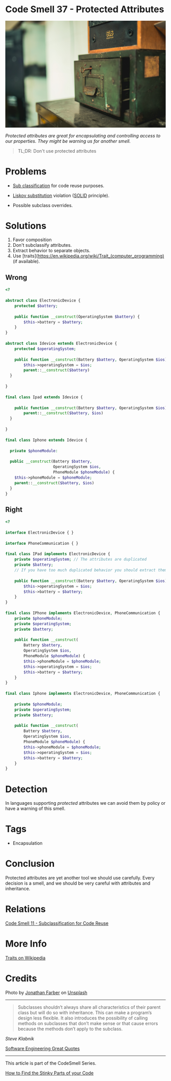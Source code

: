# Code Smell 37 - Protected Attributes

![Code Smell 37 - Protected Attributes](Code%20Smell%2037%20-%20Protected%20Attributes.jpg)

*Protected attributes are great for encapsulating and controlling access to our properties. They might be warning us for another smell.*

> TL;DR: Don't use protected attributes

# Problems

- [Sub classification](https://github.com/mcsee/Software-Design-Articles/tree/main/Articles/Code%20Smells/Code%20Smell%2011%20-%20Subclassification%20for%20Code%20Reuse/readme.md) for code reuse purposes.

- [Liskov substitution](https://en.wikipedia.org/wiki/Liskov_substitution_principle) violation ([SOLID](https://en.wikipedia.org/wiki/SOLID) principle).

- Possible subclass overrides.

# Solutions

1. Favor composition
2. Don't subclassify attributes.
3. Extract behavior to separate objects.
4. Use [traits](https://en.wikipedia.org/wiki/Trait_(computer_programming) (if available).

## Wrong

[Gist Url]: # (https://gist.github.com/mcsee/b599977d400cf92eda495f5f5011fb97)
```php
<?

abstract class ElectronicDevice {
    protected $battery;

    public function __construct(OperatingSystem $battery) {
        $this->battery = $battery;
    }
}

abstract class Idevice extends ElectronicDevice {
    protected $operatingSystem;

    public function __construct(Battery $battery, OperatingSystem $ios) {
        $this->operatingSystem = $ios;
        parent::__construct($battery)
  }

}

final class Ipad extends Idevice {

    public function __construct(Battery $battery, OperatingSystem $ios) {
        parent::__construct($battery, $ios)
  }

}

final class Iphone extends Idevice {

  private $phoneModule:
 
  public __construct(Battery $battery, 
                     OperatingSystem $ios,
                     PhoneModule $phoneModule) {
    $this->phoneModule = $phoneModule;
    parent::__construct($battery, $ios)
  }
}
```

## Right

[Gist Url]: # (https://gist.github.com/mcsee/def8678faff1e1952e7ad43b70f1b6da)
```php
<?

interface ElectronicDevice { }

interface PhoneCommunication { }

final class IPad implements ElectronicDevice {
    private $operatingSystem; // The attributes are duplicated
    private $battery; 
    // If you have too much duplicated behavior you should extract them

    public function __construct(Battery $battery, OperatingSystem $ios) {
        $this->operatingSystem = $ios;
        $this->battery = $battery;
    }
}

final class IPhone implements ElectronicDevice, PhoneCommunication {
    private $phoneModule;
    private $operatingSystem;
    private $battery;

    public function __construct(
        Battery $battery, 
        OperatingSystem $ios,
        PhoneModule $phoneModule) {
        $this->phoneModule = $phoneModule;
        $this->operatingSystem = $ios;
        $this->battery = $battery;
    }
}

final class Iphone implements ElectronicDevice, PhoneCommunication {

    private $phoneModule;
    private $operatingSystem;
    private $battery;

    public function __construct(
        Battery $battery, 
        OperatingSystem $ios,
        PhoneModule $phoneModule) {
        $this->phoneModule = $phoneModule;
        $this->operatingSystem = $ios;
        $this->battery = $battery;
    }
}
```

# Detection

In languages supporting *protected* attributes we can avoid them by policy or have a warning of this smell.

# Tags

- Encapsulation

# Conclusion

Protected attributes are yet another tool we should use carefully. Every decision is a smell, and we should be very careful with attributes and inheritance.

# Relations

[Code Smell 11 - Subclassification for Code Reuse](https://github.com/mcsee/Software-Design-Articles/tree/main/Articles/Code%20Smells/Code%20Smell%2011%20-%20Subclassification%20for%20Code%20Reuse/readme.md)

# More Info

[Traits on Wikipedia](https://en.wikipedia.org/wiki/Trait_%28computer_programming%29)

# Credits

Photo by [Jonathan Farber](https://unsplash.com/@farber) on [Unsplash](https://unsplash.com/s/photos/safe-box)

* * *

> Subclasses shouldn’t always share all characteristics of their parent class but will do so with inheritance. This can make a program’s design less flexible. It also introduces the possibility of calling methods on subclasses that don’t make sense or that cause errors because the methods don’t apply to the subclass.

_Steve Klabnik_

[Software Engineering Great Quotes](https://github.com/mcsee/Software-Design-Articles/tree/main/Articles/Quotes/Software%20Engineering%20Great%20Quotes/readme.md)

* * *

This article is part of the CodeSmell Series.

[How to Find the Stinky Parts of your Code](https://github.com/mcsee/Software-Design-Articles/tree/main/Articles/Code%20Smells/How%20to%20Find%20the%20Stinky%20parts%20of%20your%20Code/readme.md)